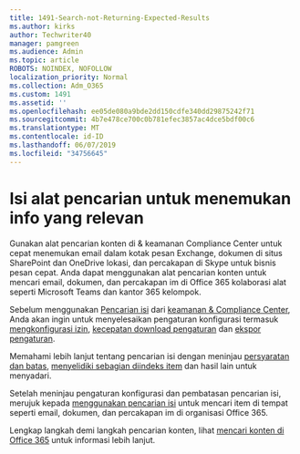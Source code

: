 ```yaml
---
title: 1491-Search-not-Returning-Expected-Results
ms.author: kirks
author: Techwriter40
manager: pamgreen
ms.audience: Admin
ms.topic: article
ROBOTS: NOINDEX, NOFOLLOW
localization_priority: Normal
ms.collection: Adm_O365
ms.custom: 1491
ms.assetid: ''
ms.openlocfilehash: ee05de080a9bde2dd150cdfe340dd29875242f71
ms.sourcegitcommit: 4b7e478ce700c0b781efec3857ac4dce5bdf00c6
ms.translationtype: MT
ms.contentlocale: id-ID
ms.lasthandoff: 06/07/2019
ms.locfileid: "34756645"
---
```

# <a name="content-search-tool-to-find-relevant-info"></a>Isi alat pencarian untuk menemukan info yang relevan

Gunakan alat pencarian konten di & keamanan Compliance Center untuk cepat menemukan email dalam kotak pesan Exchange, dokumen di situs SharePoint dan OneDrive lokasi, dan percakapan di Skype untuk bisnis pesan cepat. Anda dapat menggunakan alat pencarian konten untuk mencari email, dokumen, dan percakapan im di Office 365 kolaborasi alat seperti Microsoft Teams dan kantor 365 kelompok.


Sebelum menggunakan [Pencarian isi](https://sip.protection.office.com/contentsearchbeta?ContentOnly=1) dari [keamanan & Compliance Center](https://sip.protection.office.com/homepage), Anda akan ingin untuk menyelesaikan pengaturan konfigurasi termasuk [mengkonfigurasi izin](https://docs.microsoft.com/office365/securitycompliance/permissions-filtering-for-content-search), [kecepatan download pengaturan](https://docs.microsoft.com/en-us/office365/securitycompliance/increase-download-speeds-when-exporting-ediscovery-results) dan [ekspor pengaturan](https://docs.microsoft.com/en-us/office365/securitycompliance/disable-reports-when-you-export-content-search-results).

Memahami lebih lanjut tentang pencarian isi dengan meninjau [persyaratan dan batas](https://docs.microsoft.com/office365/securitycompliance/limits-for-content-search), [menyelidiki sebagian diindeks item](https://docs.microsoft.com/office365/securitycompliance/investigating-partially-indexed-items-in-ediscovery) dan hasil lain untuk menyadari.

Setelah meninjau pengaturan konfigurasi dan pembatasan pencarian isi, merujuk kepada [menggunakan pencarian isi</a> untuk mencari item di tempat seperti email, dokumen, dan percakapan im di organisasi Office 365](https://docs.microsoft.com/office365/securitycompliance/content-search).

Lengkap langkah demi langkah pencarian konten, lihat [mencari konten di Office 365](https://docs.microsoft.com/office365/securitycompliance/search-for-content) untuk informasi lebih lanjut.
